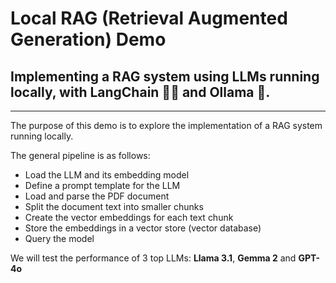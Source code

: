 # Local RAG (Retrieval Augmented Generation) Demo

## Implementing a RAG system using LLMs running locally, with LangChain 🦜🔗 and Ollama 🦙.
---

The purpose of this demo is to explore the implementation of a RAG system running locally.

The general pipeline is as follows:

- Load the LLM and its embedding model
- Define a prompt template for the LLM
- Load and parse the PDF document
- Split the document text into smaller chunks
- Create the vector embeddings for each text chunk
- Store the embeddings in a vector store (vector database)
- Query the model 

We will test the performance of 3 top LLMs: **Llama 3.1**, **Gemma 2** and **GPT-4o**

